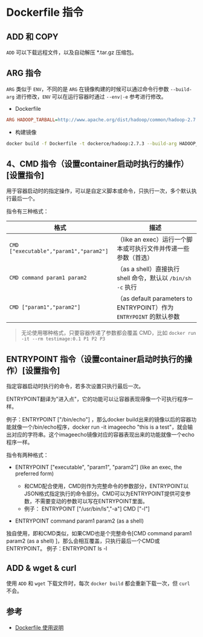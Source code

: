 # Dockerfile 指令

## ADD 和 COPY

`ADD` 可以下载远程文件，以及自动解压 *.tar.gz 压缩包。

## ARG 指令

`ARG` 类似于 `ENV`，不同的是 `ARG` 在镜像构建的时候可以通过命令行参数 `--build-arg` 进行修改，`ENV` 可以在运行容器时通过 `--env|-e` 参考进行修改。

* Dockerfile

```ini
ARG HADOOP_TARBALL=http://www.apache.org/dist/hadoop/common/hadoop-2.7.3/hadoop-2.7.3.tar.gz
```

* 构建镜像

```sh
docker build -f Dockerfile -t dockerce/hadoop:2.7.3 --build-arg HADOOP_TARBALL=hadoop-2.7.3.tar.gz .
```

## 4、CMD 指令（设置container启动时执行的操作）[设置指令]

用于容器启动时的指定操作，可以是自定义脚本或命令，只执行一次，多个默认执行最后一个。

指令有三种格式：

| 格式                                   | 描述                                                                |
| -------------------------------------- | ------------------------------------------------------------------- |
| `CMD ["executable","param1","param2"]` | （like an exec）运行一个脚本或可执行文件并传递一些参数（首选）      |
| `CMD command param1 param2`            | （as a shell）直接执行 shell 命令，默认以 `/bin/sh -c` 执行         |
| `CMD ["param1","param2"]`              | （as default parameters to ENTRYPOINT）作为 `ENTRYPOINT` 的默认参数 |

> 无论使用哪种格式，只要容器传递了参数都会覆盖 CMD，比如 `docker run -it --rm testimage:0.1 P1 P2 P3`

## ENTRYPOINT 指令（设置container启动时执行的操作）[设置指令]

指定容器启动时执行的命令，若多次设置只执行最后一次。

ENTRYPOINT翻译为"进入点"，它的功能可以让容器表现得像一个可执行程序一样。

例子：ENTRYPOINT ["/bin/echo"] ，那么docker build出来的镜像以后的容器功能就像一个/bin/echo程序，docker run -it imageecho "this is a test"，就会输出对应的字符串。这个imageecho镜像对应的容器表现出来的功能就像一个echo程序一样。

指令有两种格式：

* ENTRYPOINT ["executable", "param1", "param2"] (like an exec, the preferred form)
    * 和CMD配合使用，CMD则作为完整命令的参数部分，ENTRYPOINT以JSON格式指定执行的命令部分。CMD可以为ENTRYPOINT提供可变参数，不需要变动的参数可以写在ENTRYPOINT里面。
    * 例子：
    ENTRYPOINT ["/usr/bin/ls","-a"]
    CMD ["-l"]

* ENTRYPOINT command param1 param2 (as a shell)

独自使用，即和CMD类似，如果CMD也是个完整命令[CMD command param1 param2 (as a shell) ]，那么会相互覆盖，只执行最后一个CMD或ENTRYPOINT。
例子：ENTRYPOINT ls -l

## ADD & wget & curl

使用 `ADD` 和 `wget` 下载文件时，每次 `docker build` 都会重新下载一次，但 `curl` 不会。

## 参考

* [Dockerfile 使用说明](https://www.huweihuang.com/article/docker/dockerfile-usage/)